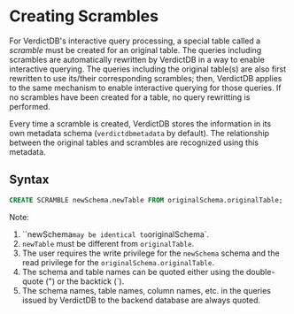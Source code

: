 # Creating Scrambles

For VerdictDB's interactive query processing, a special table called a *scramble* must be created for an original table. The queries including scrambles are automatically rewritten by VerdictDB in a way to enable interactive querying. The queries including the original table(s) are also first rewritten to use its/their corresponding scrambles; then, VerdictDB applies to the same mechanism to enable interactive querying for those queries. If no scrambles have been created for a table, no query rewritting is performed.

Every time a scramble is created, VerdictDB stores the information in its own metadata schema (`verdictdbmetadata` by default). The relationship between the original tables and scrambles are recognized using this metadata.


## Syntax

```sql
CREATE SCRAMBLE newSchema.newTable FROM originalSchema.originalTable;
```

Note:

1. ``newSchema` may be identical to `originalSchema`.
1. `newTable` must be different from `originalTable`.
1. The user requires the write privilege for the `newSchema` schema and the read privilege for the `originalSchema.originalTable`.
1. The schema and table names can be quoted either using the double-quote (") or the backtick (`).
1. The schema names, table names, column names, etc. in the queries issued by VerdictDB to the backend database are always quoted.

